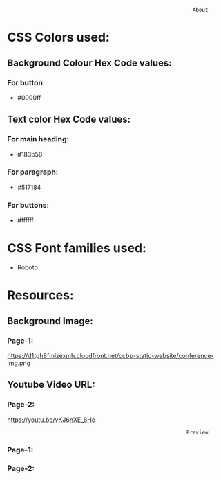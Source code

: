                                                                 About

# CSS Colors used:
## Background Colour Hex Code values:
### For button: 
* #0000ff
## Text color Hex Code values:
### For main heading: 
* #183b56
### For paragraph:
* #517184
### For buttons:
* #ffffff
# CSS Font families used:
* Roboto

# Resources:
## Background Image:
### Page-1:






https://d1tgh8fmlzexmh.cloudfront.net/ccbp-static-website/conference-img.png

## Youtube Video URL:
### Page-2:

https://youtu.be/vKJ6nXE_6Hc







                                                              
                              
                                                              Preview
### Page-1:




### Page-2:


